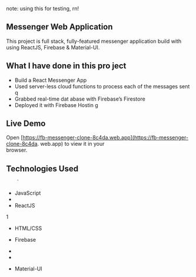 note: using this for testing, rn!

## Messenger Web Application 

This project is full stack, fully-featured messenger application build with using ReactJS, Firebase & Material-UI.

                
## What I have done in this pro ject          
    
- Build a React Messenger App     
- Used server-less cloud functions to process each of the messages sent           q    
- Grabbed real-time dat abase        with Firebase’s Firestore          
- Deployed it with Firebase Hostin    g                        
                                  
## Live Demo                                                                                                                                                             
Open [https://fb-messenger-clone-8c4da.web.app](https://fb-messenger-clone-8c4da. 
web.app) to view it in your     
browser.                          
                    
## Technologies Used                                
                      
     
                        
          
        `                                                  
            
            
                                                                                                                                                                
- JavaScript                                          
-   
- ReactJS                   


1                          
            
                        



- HTML/CSS


- Firebase
- 
- 



- Material-UI



